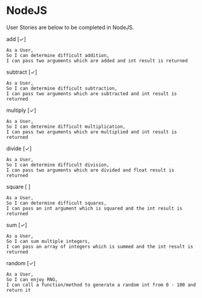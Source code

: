 # NodeJS

User Stories are below to be completed in NodeJS.


add [✓]

```
As a User,
So I can determine difficult addition,
I can pass two arguments which are added and int result is returned
```

subtract [✓]

```
As a User,
So I can determine difficult subtraction,
I can pass two arguments which are subtracted and int result is returned
```

multiply [✓]

```
As a User,
So I can determine difficult multiplication,
I can pass two arguments which are multiplied and int result is returned
```

divide [✓]

```
As a User,
So I can determine difficult division,
I can pass two arguments which are divided and float result is returned
```

square [ ]

```
As a User,
So I can determine difficult squares,
I can pass an int argument which is squared and the int result is returned
```

sum [✓]

```
As a User,
So I can sum multiple integers,
I can pass an array of integers which is summed and the int result is returned
```

random [✓]

```
As a User,
So I can enjoy RNG,
I can call a function/method to generate a random int from 0 - 100 and return it
```
